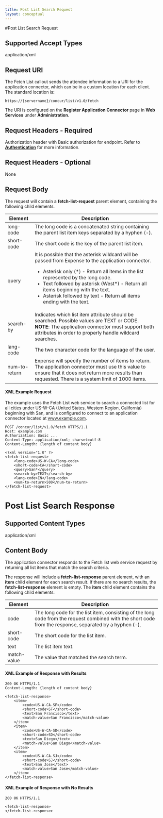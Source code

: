 ```yaml
---
title: Post List Search Request 
layout: conceptual
---
```


#Post List Search Request

## Supported Accept Types
application/xml

## Request URI
The Fetch List callout sends the attendee information to a URI for the application connector, which can be in a custom location for each client. The standard location is:

    https://{servername}/concur/list/v1.0/fetch

The URI is configured on the **Register Application Connector** page in **Web Services** under **Administration**.

## Request Headers - Required
Authorization header with Basic authorization for endpoint. Refer to [**Authentication**][1] for more information.

## Request Headers - Optional
None

## Request Body
The request will contain a **fetch-list-request** parent element, containing the following child elements.

|  Element |  Description |
|----------|--------------|
|  long-code |  The long code is a concatenated string containing the parent list item keys separated by a hyphen (-). |
|  short-code |  The short code is the key of the parent list item. |
|  query |  It is possible that the asterisk wildcard will be passed from Expense to the application connector. <ul><li>Asterisk only (\*) - Return all items in the list represented by the long code.</li><li>Text followed by asterisk (West\*) - Return all items beginning with the text.</li><li>Asterisk followed by text - Return all items ending with the text.</li></ul> |
|  search-by |  Indicates which list item attribute should be searched. Possible values are TEXT or CODE.<br/>**NOTE**: The application connector must support both attributes in order to properly handle wildcard searches. |
|  lang-code |  The two character code for the language of the user. |
|  num-to-return |  Expense will specify the number of items to return. The application connector must use this value to ensure that it does not return more results than requested. There is a system limit of 1000 items. |

####  XML Example Request

The example uses the Fetch List web service to search a connected list for all cities under US-W-CA (United States, Western Region, California) beginning with San, and is configured to connect to an application connector located at www.example.com.

    POST /concur/list/v1.0/fetch HTTPS/1.1
    Host: example.com
    Authorization: Basic ...
    Content-Type: application/xml; charset=utf-8
    Content-Length: {length of content body}

    <?xml version="1.0" ?>
    <fetch-list-request>
        <long-code>US-W-CA</long-code>
        <short-code>CA</short-code>
        <query>San*</query>
        <search-by>TEXT</search-by>
        <lang-code>EN</lang-code>
        <num-to-return>500</num-to-return>
    </fetch-list-request>

# Post List Search Response

## Supported Content Types                                                                                                     

application/xml

## Content Body                                                                                                                

The application connector responds to the Fetch list web service request by returning all list items that match the search criteria.

The response will include a **fetch-list-response** parent element, with an **item** child element for each search result. If there are no search results, the **fetch-list-response** element is empty. The **item** child element contains the following child elements:

|  Element |  Description |
|---------------|--------------|
|  code |  The long code for the list item, consisting of the long code from the request combined with the short code from the response, separated by a hyphen (-). |
|  short-code |  The short code for the list item. |
|  text |  The list item text. |
|   match-value    |  The value that matched the search term. |

####  XML Example of Response with Results

    200 OK HTTPS/1.1
    Content-Length: {length of content body}

    <fetch-list-response>
        <item>
            <code>US-W-CA-SF</code>
            <short-code>SF</short-code>
            <text>San Francisco</text>
            <match-value>San Francisco</match-value>
        </item>
        <item>
            <code>US-W-CA-SD</code>
            <short-code>SD</short-code>
            <text>San Diego</text>
            <match-value>San Diego</match-value>
        </item>
        <item>
            <code>US-W-CA-SJ</code>
            <short-code>SJ</short-code>
            <text>San Jose</text>
            <match-value>San Jose</match-value>
        </item>
    </fetch-list-response>

####  XML Example of Response with No Results

    200 OK HTTPS/1.1

    <fetch-list-response>
    </fetch-list-response>

  


[1]: https://developer.concur.com/node/443#auth
